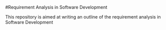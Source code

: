 #Requirement Analysis in Software Development

This repository is aimed at writing an outline of the requirement analysis in Software Development
